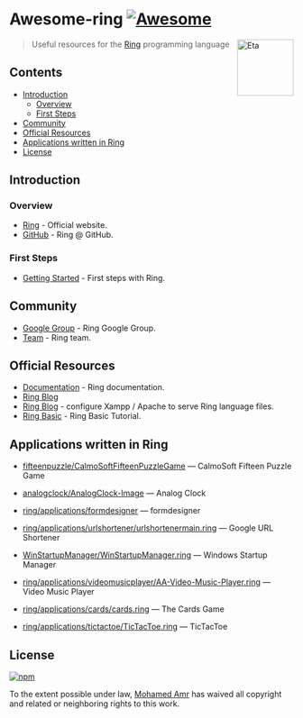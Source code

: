 # Awesome-ring [![Awesome](https://cdn.rawgit.com/sindresorhus/awesome/d7305f38d29fed78fa85652e3a63e154dd8e8829/media/badge.svg)](https://github.com/sindresorhus/awesome)

[<img src="http://ring-lang.sourceforge.net/thering.jpg" align="right" width="100" alt="Eta">](https://github.com/ring-lang/ring)



> Useful resources for the [Ring](http://ring-lang.net/) programming language



## Contents

<!-- START doctoc generated TOC please keep comment here to allow auto update -->
<!-- DON'T EDIT THIS SECTION, INSTEAD RE-RUN doctoc TO UPDATE -->


- [Introduction](#introduction)
  - [Overview](#overview)
  - [First Steps](#first-steps)
- [Community](#community)
- [Official Resources](#official-resources)
- [Applications written in Ring](#applications-written-in-ring)
- [License](#license)

<!-- END doctoc generated TOC please keep comment here to allow auto update -->

## Introduction

### Overview

- [Ring](http://ring-lang.net/) - Official website.
- [GitHub](https://github.com/ring-lang/ring) - Ring @ GitHub.
 
### First Steps

- [Getting Started](http://ring-lang.sourceforge.net/doc1.6/index.html) - First steps with Ring.

## Community

- [Google Group](https://groups.google.com/forum/#!forum/ring-lang) - Ring Google Group.
- [Team](http://ring-lang.sourceforge.net/team.html) - Ring team.

## Official Resources

- [Documentation](http://ring-lang.sourceforge.net/doc1.6/index.html) - Ring documentation.
- [Ring Blog](https://ringprogramming4arab.wordpress.com/) 
- [Ring Blog](https://watanydev.blogspot.com.eg/2016/02/tutorial-how-to-configure-xampp-to.html) - configure  Xampp / Apache to serve Ring language files.
- [Ring Basic](https://www.youtube.com/watch?v=uSv5rJp6snw&list=PLgc0fyJgivssosIJu4kJGk5avIjaMzYHK) - Ring Basic Tutorial.

## Applications written in Ring
* [fifteenpuzzle/CalmoSoftFifteenPuzzleGame](https://github.com/ring-lang/ring/blob/master/applications/fifteenpuzzle/CalmoSoftFifteenPuzzleGame.ring) — CalmoSoft Fifteen Puzzle Game 

* [analogclock/AnalogClock-Image](https://github.com/ring-lang/ring/blob/master/applications/analogclock/AnalogClock-Image.ring) — Analog Clock

* [ring/applications/formdesigner](https://github.com/ring-lang/ring/tree/master/applications/formdesigner) — formdesigner

* [ring/applications/urlshortener/urlshortenermain.ring](https://github.com/ring-lang/ring/blob/master/applications/urlshortener/urlshortenermain.ring) — Google URL Shortener

* [WinStartupManager/WinStartupManager.ring](https://github.com/MajdiSobain/WinStartupManager/blob/master/WinStartupManager.ring) — Windows Startup Manager

* [ring/applications/videomusicplayer/AA-Video-Music-Player.ring](https://github.com/ring-lang/ring/blob/master/applications/videomusicplayer/AA-Video-Music-Player.ring) — Video Music Player

* [ring/applications/cards/cards.ring](https://github.com/ring-lang/ring/blob/master/applications/cards/cards.ring) — The Cards Game

* [ring/applications/tictactoe/TicTacToe.ring](https://github.com/ring-lang/ring/blob/master/applications/tictactoe/TicTacToe.ring) — TicTacToe

## License

[![npm](https://img.shields.io/npm/l/express.svg)](https://github.com/devmohamedamr/awesome-ring)

To the extent possible under law, [Mohamed Amr](https://github.com/devmohamedamr) has waived all copyright and related or neighboring rights to this work.
